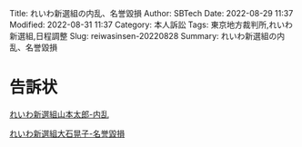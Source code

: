 Title: れいわ新選組の内乱、名誉毀損
Author: SBTech
Date: 2022-08-29 11:37
Modified: 2022-08-31 11:37
Category: 本人訴訟
Tags: 東京地方裁判所,れいわ新選組,日程調整
Slug: reiwasinsen-20220828
Summary: れいわ新選組の内乱、名誉毀損


  
# 告訴状
  
[れいわ新選組山本太郎-内乱]({attach}れいわ新選組/20220628-警察庁告訴状-れいわ新選組山本太郎-内乱_1_0_1_1.pdf)
  
[れいわ新選組大石晃子-名誉毀損]({attach}れいわ新選組/20220628-警察庁告訴状-れいわ新選組大石晃子-名誉毀損_1_0_1_1.pdf)




  